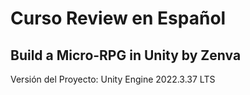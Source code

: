 # Curso Review en Español
## Build a Micro-RPG in Unity by Zenva

Versión del Proyecto: Unity Engine 2022.3.37 LTS


